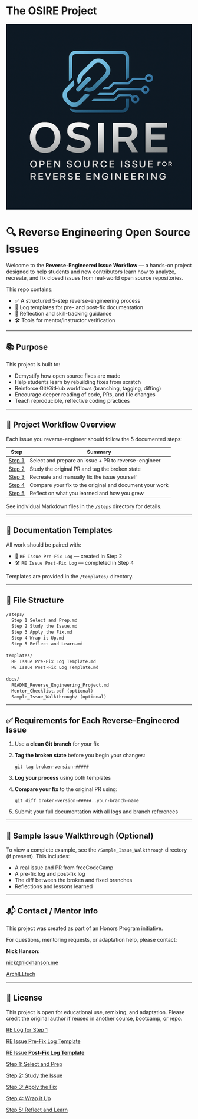# The OSIRE Project
![OSIRE Project Cover](./assets/OSIRE_Project_Cover_Image.png)

# 🔍 Reverse Engineering Open Source Issues

Welcome to the **Reverse-Engineered Issue Workflow** — a hands-on project designed to help students and new contributors learn how to analyze, recreate, and fix closed issues from real-world open source repositories.

This repo contains:

- ✅ A structured 5-step reverse-engineering process
- 📄 Log templates for pre- and post-fix documentation
- 🧠 Reflection and skill-tracking guidance
- 🛠️ Tools for mentor/instructor verification

---

## 📚 Purpose

This project is built to:

- Demystify how open source fixes are made
- Help students learn by rebuilding fixes from scratch
- Reinforce Git/GitHub workflows (branching, tagging, diffing)
- Encourage deeper reading of code, PRs, and file changes
- Teach reproducible, reflective coding practices

---

## 🧭 Project Workflow Overview

Each issue you reverse-engineer should follow the 5 documented steps:

| **Step** | **Summary** |
| --- | --- |
| [Step 1](Step%201%20Select%20and%20Prep%201e4a44a5f52b80ed9734f1d134831d36.md) | Select and prepare an issue + PR to reverse-engineer |
| [Step 2](Step%202%20Study%20the%20Issue%201e4a44a5f52b80eaa0cec742a70edeb5.md) | Study the original PR and tag the broken state |
| [Step 3](Step%203%20Apply%20the%20Fix%201e4a44a5f52b802a8fe4f95256e6685f.md) | Recreate and manually fix the issue yourself |
| [Step 4](Step%204%20Wrap%20it%20Up%201e4a44a5f52b80e69105c19a53284f39.md) | Compare your fix to the original and document your work |
| [Step 5](Step%205%20Reflect%20and%20Learn%201e4a44a5f52b8044aa34e400305acf53.md) | Reflect on what you learned and how you grew |

See individual Markdown files in the `/steps` directory for details.

---

## 📝 Documentation Templates

All work should be paired with:

- 📌 `RE Issue Pre-Fix Log` — created in Step 2
- 🛠 `RE Issue Post-Fix Log` — completed in Step 4

Templates are provided in the `/templates/` directory.

---

## 📁 File Structure

```
/steps/
  Step 1 Select and Prep.md
  Step 2 Study the Issue.md
  Step 3 Apply the Fix.md
  Step 4 Wrap it Up.md
  Step 5 Reflect and Learn.md

templates/
  RE Issue Pre-Fix Log Template.md
  RE Issue Post-Fix Log Template.md

docs/
  README_Reverse_Engineering_Project.md
  Mentor_Checklist.pdf (optional)
  Sample_Issue_Walkthrough/ (optional)
```

---

## ✅ Requirements for Each Reverse-Engineered Issue

1. Use **a clean Git branch** for your fix
2. **Tag the broken state** before you begin your changes:
    
    ```
    git tag broken-version-#####
    ```
    
3. **Log your process** using both templates
4. **Compare your fix** to the original PR using:
    
    ```
    git diff broken-version-#####..your-branch-name
    ```
    
5. Submit your full documentation with all logs and branch references

---

## 🧠 Sample Issue Walkthrough (Optional)

To view a complete example, see the `/Sample_Issue_Walkthrough` directory (if present). This includes:

- A real issue and PR from freeCodeCamp
- A pre-fix log and post-fix log
- The diff between the broken and fixed branches
- Reflections and lessons learned

---

## 📬 Contact / Mentor Info

This project was created as part of an Honors Program initiative.

For questions, mentoring requests, or adaptation help, please contact:

**Nick Hanson:**

[nick@nickhanson.me](mailto:nick@nickhanson.me)

[ArchILLtech](https://github.com/ArchILLtect)

---

## 🚀 License

This project is open for educational use, remixing, and adaptation. Please credit the original author if reused in another course, bootcamp, or repo.

[RE Log for Step 1](RE%20Log%20for%20Step%201%201e4a44a5f52b80dcbbcfc4d2675fdc32.md)

[RE Issue Pre-Fix Log Template](RE%20Issue%20Pre-Fix%20Log%20Template%201e4a44a5f52b800c8b24cfc3d27e9176.md)

[RE Issue **Post-Fix Log Template**](RE%20Issue%20Post-Fix%20Log%20Template%201e4a44a5f52b806d886ac585d705c6d9.md)

[Step 1: Select and Prep](Step%201%20Select%20and%20Prep%201e4a44a5f52b80ed9734f1d134831d36.md)

[Step 2: Study the Issue](Step%202%20Study%20the%20Issue%201e4a44a5f52b80eaa0cec742a70edeb5.md)

[Step 3: Apply the Fix](Step%203%20Apply%20the%20Fix%201e4a44a5f52b802a8fe4f95256e6685f.md)

[Step 4: Wrap it Up](Step%204%20Wrap%20it%20Up%201e4a44a5f52b80e69105c19a53284f39.md)

[Step 5: Reflect and Learn](Step%205%20Reflect%20and%20Learn%201e4a44a5f52b8044aa34e400305acf53.md)